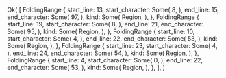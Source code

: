 Ok(
    [
        FoldingRange {
            start_line: 13,
            start_character: Some(
                8,
            ),
            end_line: 15,
            end_character: Some(
                97,
            ),
            kind: Some(
                Region,
            ),
        },
        FoldingRange {
            start_line: 19,
            start_character: Some(
                8,
            ),
            end_line: 21,
            end_character: Some(
                95,
            ),
            kind: Some(
                Region,
            ),
        },
        FoldingRange {
            start_line: 10,
            start_character: Some(
                4,
            ),
            end_line: 22,
            end_character: Some(
                53,
            ),
            kind: Some(
                Region,
            ),
        },
        FoldingRange {
            start_line: 23,
            start_character: Some(
                4,
            ),
            end_line: 24,
            end_character: Some(
                54,
            ),
            kind: Some(
                Region,
            ),
        },
        FoldingRange {
            start_line: 4,
            start_character: Some(
                0,
            ),
            end_line: 22,
            end_character: Some(
                53,
            ),
            kind: Some(
                Region,
            ),
        },
    ],
)